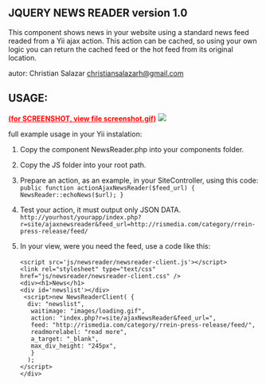 JQUERY NEWS READER version 1.0 
------------------------------

This component shows news in your website using a standard news feed readed from a Yii ajax action.  This action can
be cached, so using your own logic you can return the cached feed or the hot feed from its original location.

autor: 
Christian Salazar christiansalazarh@gmail.com


USAGE:
-----

<u style='color: red;'><b>(for SCREENSHOT, view file screenshot.gif)</b></u>
<img src='https://github.com/christiansalazar/yii-components/raw/master/news-reader/screenshot.gif' >


full example usage in your Yii instalation:

1. Copy the component NewsReader.php into your components folder.

2. Copy the JS folder into your root path.

3. Prepare an action, as an example, in your SiteController, using this code:
`public function actionAjaxNewsReader($feed_url) {
	NewsReader::echoNews($url);
}`

4. Test your action, it must output only JSON DATA. 
`http://yourhost/yourapp/index.php?r=site/ajaxnewsreader&feed_url=http://rismedia.com/category/rrein-press-release/feed/`

5. In your view, were you need the feed, use a code like this:<br/><br/>
`<script src='js/newsreader/newsreader-client.js'></script>`<br/>
`<link rel="stylesheet" type="text/css" href="js/newsreader/newsreader-client.css" />`<br/>
`<div><h1>News</h1>`<br/>
`<div id='newslist'></div>`<br/>
`  <script>new NewsReaderClient( { `<br/>
`	div: "newslist", `<br/>
`	waitimage: "images/loading.gif",`<br/>
`	action: "index.php?r=site/ajaxNewsReader&feed_url=",`<br/>
`	feed: "http://rismedia.com/category/rrein-press-release/feed/",`<br/>
`	readmorelabel: "read more",`<br/>
`	a_target: "_blank",`<br/>
`	max_div_height: "245px",`<br/>
`	}`<br/>
`  );`<br/>
`</script>`<br/>
`</div>`<br/>
